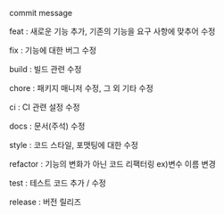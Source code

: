 commit message

feat : 새로운 기능 추가, 기존의 기능을 요구 사항에 맞추어 수정

fix : 기능에 대한 버그 수정

build : 빌드 관련 수정

chore : 패키지 매니저 수정, 그 외 기타 수정

ci : CI 관련 설정 수정

docs : 문서(주석) 수정

style : 코드 스타일, 포맷팅에 대한 수정

refactor : 기능의 변화가 아닌 코드 리팩터링 ex)변수 이름 변경

test : 테스트 코드 추가 / 수정

release : 버전 릴리즈
